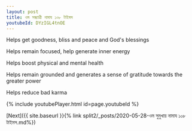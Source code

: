 ```yaml
---
layout: post
title: ওম সন্ধ্যাত্ৰী নামায ১০৮ টাইমস
youtubeId: DYzIGL4tnOE
---
```

 
 
Helps get goodness, bliss and peace and God's blessings
 
Helps remain focused, help generate inner energy 
 
Helps boost physical and mental health 
 
Helps remain grounded and generates a sense of gratitude towards the greater power 
 
Helps reduce bad karma
 
 
 
 


{% include youtubePlayer.html id=page.youtubeId %}
 
[Next]({{ site.baseurl }}{% link  split2/_posts/2020-05-28-ওম সুমুখায় নামায ১০৮ টাইমস.md%})
 
